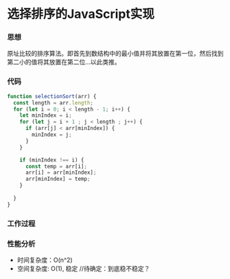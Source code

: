 # 选择排序的JavaScript实现

### 思想
原址比较的排序算法。即首先到数结构中的最小值并将其放置在第一位，然后找到第二小的值将其放置在第二位...以此类推。

### 代码
```js
function selectionSort(arr) {
  const length = arr.length;
  for (let i = 0; i < length - 1; i++) {
    let minIndex = i;
    for (let j = i + 1 ; j < length ; j++) {
      if (arr[j] < arr[minIndex]) {
        minIndex = j;
      }
    }

    if (minIndex !== i) {
      const temp = arr[i];
      arr[i] = arr[minIndex];
      arr[minIndex] = temp;
    }
    
  }
}
```

### 工作过程

### 性能分析

- 时间复杂度：O(n^2)
- 空间复杂度: O(1),  稳定 //待确定：到底稳不稳定？


